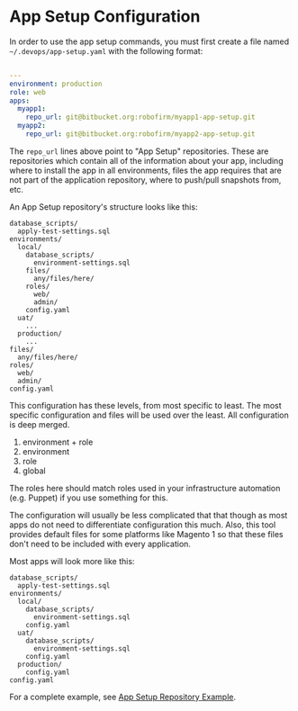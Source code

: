App Setup Configuration
=======================

In order to use the app setup commands, you must first create a file named 
`~/.devops/app-setup.yaml` with the following format:

```yaml

---
environment: production
role: web
apps:
  myapp1:
    repo_url: git@bitbucket.org:robofirm/myapp1-app-setup.git
  myapp2:
    repo_url: git@bitbucket.org:robofirm/myapp2-app-setup.git
```

The `repo_url` lines above point to "App Setup" repositories. These are repositories which
contain all of the information about your app, including where to install the app in all 
environments, files the app requires that are not part of the application repository,
where to push/pull snapshots from, etc.

An App Setup repository's structure looks like this:
```
database_scripts/
  apply-test-settings.sql
environments/
  local/
    database_scripts/
      environment-settings.sql
    files/
      any/files/here/
    roles/
      web/
      admin/
    config.yaml
  uat/
    ...
  production/
    ...
files/
  any/files/here/
roles/
  web/
  admin/
config.yaml
```
 
 This configuration has these levels, from most specific to least. The most specific 
 configuration and files will be used over the least. All configuration is deep merged.
 
 1. environment + role
 2. environment
 3. role
 4. global
 
 The roles here should match roles used in your infrastructure automation (e.g. Puppet)
 if you use something for this.
  
 The configuration will usually be less complicated that that though as most apps do not 
 need to differentiate configuration this much. Also, this tool provides default files
 for some platforms like Magento 1 so that these files don't need to be included with 
 every application.
 
 Most apps will look more like this:
 ```
 database_scripts/
   apply-test-settings.sql
 environments/
   local/
     database_scripts/
       environment-settings.sql
     config.yaml
   uat/
     database_scripts/
       environment-settings.sql
     config.yaml
   production/
     config.yaml
 config.yaml
```

For a complete example, see [App Setup Repository Example](../examples/app-setup-repo/README.md).
